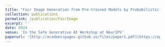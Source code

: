```yaml
---
title: "Fair Image Generation from Pre-trained Models by Probabilistic Modeling"
collection: publications
permalink: /publication/FairImage
excerpt: ''
date: 2024
venue: 'In the Safe Generative AI Workshop at NeurIPS'
paperurl: '[http://academicpages.github.io/files/paper1.pdf](https://openreview.net/pdf?id=GXXQfSpJNI)]'
---
```

